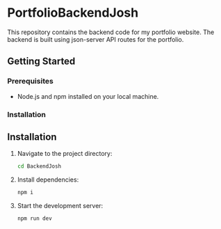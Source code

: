 # PortfolioBackendJosh

This repository contains the backend code for my portfolio website. The backend is built using json-server API routes for the portfolio.

## Getting Started

### Prerequisites

- Node.js and npm installed on your local machine.

### Installation

## Installation
1. Navigate to the project directory:
    ```sh
    cd BackendJosh
    ```
2. Install dependencies:
    ```sh
    npm i
    ```
3. Start the development server:
    ```sh
    npm run dev
